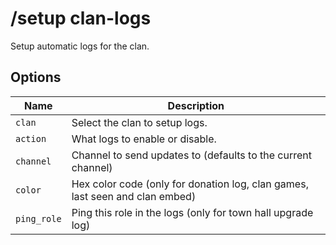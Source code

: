 # /setup clan-logs

Setup automatic logs for the clan.

## Options

| Name | Description |
|------|-------------|
| `clan` | Select the clan to setup logs. |
| `action` | What logs to enable or disable. |
| `channel` | Channel to send updates to (defaults to the current channel) |
| `color` | Hex color code (only for donation log, clan games, last seen and clan embed) |
| `ping_role` | Ping this role in the logs (only for town hall upgrade log) |

